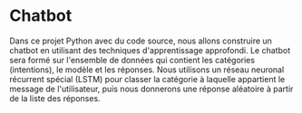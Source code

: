 # Chatbot

Dans ce projet Python avec du code source, nous allons construire un chatbot en utilisant des techniques d'apprentissage approfondi. Le chatbot sera formé sur l'ensemble de données qui contient les catégories (intentions), le modèle et les réponses. Nous utilisons un réseau neuronal récurrent spécial (LSTM) pour classer la catégorie à laquelle appartient le message de l'utilisateur, puis nous donnerons une réponse aléatoire à partir de la liste des réponses.
